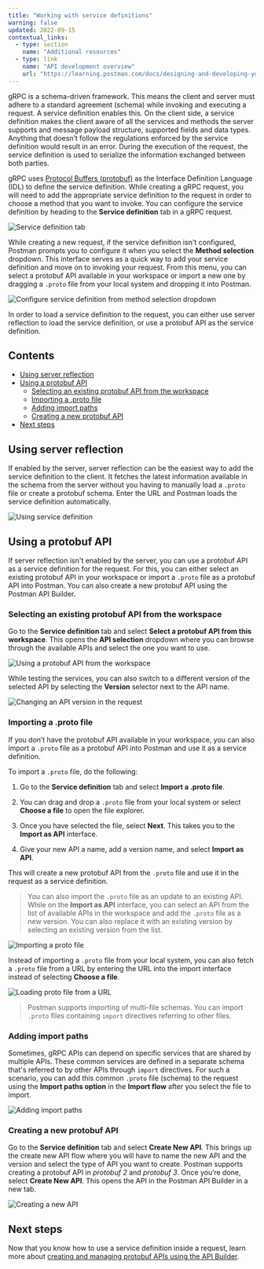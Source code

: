```yaml
---
title: "Working with service definitions"
warning: false
updated: 2022-09-15
contextual_links:
  - type: section
    name: "Additional resources"
  - type: link
    name: "API development overview"
    url: "https://learning.postman.com/docs/designing-and-developing-your-api/the-api-workflow/"
---
```


gRPC is a schema-driven framework. This means the client and server must adhere to a standard agreement (schema) while invoking and executing a request. A service definition enables this. On the client side, a service definition makes the client aware of all the services and methods the server supports and message payload structure, supported fields and data types. Anything that doesn’t follow the regulations enforced by the service definition would result in an error. During the execution of the request, the service definition is used to serialize the information exchanged between both parties.

gRPC uses [Protocol Buffers (protobuf)](https://developers.google.com/protocol-buffers/docs/overview) as the Interface Definition Language (IDL) to define the service definition. While creating a gRPC request, you will need to add the appropriate service definition to the request in order to choose a method that you want to invoke. You can configure the service definition by heading to the **Service definition** tab in a gRPC request.

<img src="https://assets.postman.com/postman-labs-docs/grpc-docs/using-service-definition/service-definition-tab.jpeg" alt="Service definition tab">

While creating a new request, if the service definition isn't configured, Postman prompts you to configure it when you select the **Method selection** dropdown. This interface serves as a quick way to add your service definition and move on to invoking your request. From this menu, you can select a protobuf API available in your workspace or import a new one by dragging a `.proto` file from your local system and dropping it into Postman.

<img src="https://assets.postman.com/postman-labs-docs/grpc-docs/using-service-definition/method-selection-dropdown.jpeg" alt="Configure service definition from method selection dropdown">

In order to load a service definition to the request, you can either use server reflection to load the service definition, or use a protobuf API as the service definition.

## Contents

* [Using server reflection](#using-server-reflection)
* [Using a protobuf API](#using-a-protobuf-api)
    * [Selecting an existing protobuf API from the workspace](#selecting-an-existing-protobuf-api-from-the-workspace)
    * [Importing a .proto file](#importing-a-proto-file)
    * [Adding import paths](#adding-import-paths)
    * [Creating a new protobuf API](#creating-a-new-protobuf-api)
* [Next steps](#next-steps)

## Using server reflection

If enabled by the server, server reflection can be the easiest way to add the service definition to the client. It fetches the latest information available in the schema from the server without you having to manually load a `.proto` file or create a protobuf schema. Enter the URL and Postman loads the service definition automatically.

<img src="https://assets.postman.com/postman-labs-docs/grpc-docs/using-service-definition/using-server-reflection.gif" alt="Using service definition">

## Using a protobuf API

If server reflection isn't enabled by the server, you can use a protobuf API as a service definition for the request. For this, you can either select an existing protobuf API in your workspace or import a `.proto` file as a protobuf API into Postman. You can also create a new protobuf API using the Postman API Builder.

### Selecting an existing protobuf API from the workspace

Go to the **Service definition** tab and select **Select a protobuf API from this workspace**. This opens the **API selection** dropdown where you can browse through the available APIs and select the one you want to use.

<img src="https://assets.postman.com/postman-labs-docs/grpc-docs/using-service-definition/using-api-from-workspace.gif" alt="Using a protobuf API from the workspace">

While testing the services, you can also switch to a different version of the selected API by selecting the **Version** selector next to the API name.

<img src="https://assets.postman.com/postman-labs-docs/grpc-docs/using-service-definition/version-selector.jpeg" alt="Changing an API version in the request">

### Importing a .proto file

If you don’t have the protobuf API available in your workspace, you can also import a `.proto` file as a protobuf API into Postman and use it as a service definition.

To import a `.proto` file, do the following:

1. Go to the **Service definition** tab and select **Import a .proto file**.

1. You can drag and drop a `.proto` file from your local system or select **Choose a file** to open the file explorer.

1. Once you have selected the file, select **Next**. This takes you to the **Import as API** interface.

1. Give your new API a name, add a version name, and select **Import as API**.

This will create a new protobuf API from the `.proto` file and use it in the request as a service definition.

> You can also import the `.proto` file as an update to an existing API. While on the **Import as API** interface, you can select an API from the list of available APIs in the workspace and add the `.proto` file as a new version. You can also replace it with an existing version by selecting an existing version from the list.

<img src="https://assets.postman.com/postman-labs-docs/grpc-docs/using-service-definition/import-proto-file.gif" alt="Importing a proto file">

Instead of importing a `.proto` file from your local system, you can also fetch a `.proto` file from a URL by entering the URL into the import interface instead of selecting **Choose a file**.

<img src="https://assets.postman.com/postman-labs-docs/grpc-docs/using-service-definition/load-from-url.jpeg" alt="Loading proto file from a URL">

> Postman supports importing of multi-file schemas. You can import `.proto` files containing `import` directives referring to other files.

### Adding import paths

Sometimes, gRPC APIs can depend on specific services that are shared by multiple APIs. These common services are defined in a separate schema that's referred to by other APIs through `import` directives. For such a scenario, you can add this common `.proto` file (schema) to the request using the **Import paths option** in the **Import flow** after you select the file to import.

<img src="https://assets.postman.com/postman-labs-docs/grpc-docs/using-service-definition/adding-import-paths.gif" alt="Adding import paths">

### Creating a new protobuf API

Go to the **Service definition** tab and select **Create New API**. This brings up the create new API flow where you will have to name the new API and the version and select the type of API you want to create. Postman supports creating a protobuf API in _protobuf 2_ and _protobuf 3_. Once you’re done, select **Create New API**. This opens the API in the Postman API Builder in a new tab.

<img src="https://assets.postman.com/postman-labs-docs/grpc-docs/using-service-definition/create-new-api.jpeg" alt="Creating a new API">

## Next steps

Now that you know how to use a service definition inside a request, learn more about [creating and managing protobuf APIs using the API Builder](/docs/designing-and-developing-your-api/the-api-workflow/).
